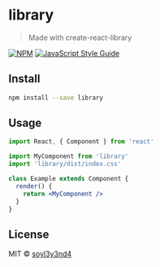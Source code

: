 # library

> Made with create-react-library

[![NPM](https://img.shields.io/npm/v/library.svg)](https://www.npmjs.com/package/library) [![JavaScript Style Guide](https://img.shields.io/badge/code_style-standard-brightgreen.svg)](https://standardjs.com)

## Install

```bash
npm install --save library
```

## Usage

```jsx
import React, { Component } from 'react'

import MyComponent from 'library'
import 'library/dist/index.css'

class Example extends Component {
  render() {
    return <MyComponent />
  }
}
```

## License

MIT © [soyl3y3nd4](https://github.com/soyl3y3nd4)
